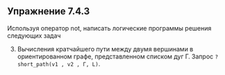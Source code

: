 ## Упражнение 7.4.3

Используя оператор not, написать логические программы решения следующих задач

3. Вычисления кратчайшего пути между двумя вершинами в ориентированном графе,
представленном списком дуг Γ.
Запрос `? short_path(v1 , v2 , Γ, L)`.
